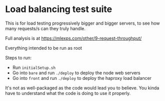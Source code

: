 # Load balancing test suite

This is for load testing progressively bigger and bigger servers, to see how many requests/s can they truly handle.

Full analysis is at https://mlexps.com/other/9-request-throughput/

Everything intended to be run as root

Steps to run:
- Run `initialSetup.sh`
- Go into `bare` and run `./deploy` to deploy the node web servers
- Go into `front` and run `./deploy` to deploy the haproxy load balancer

It's not as well-packaged as the code would lead you to believe. You kinda have to understand what the code is doing to use it properly.

